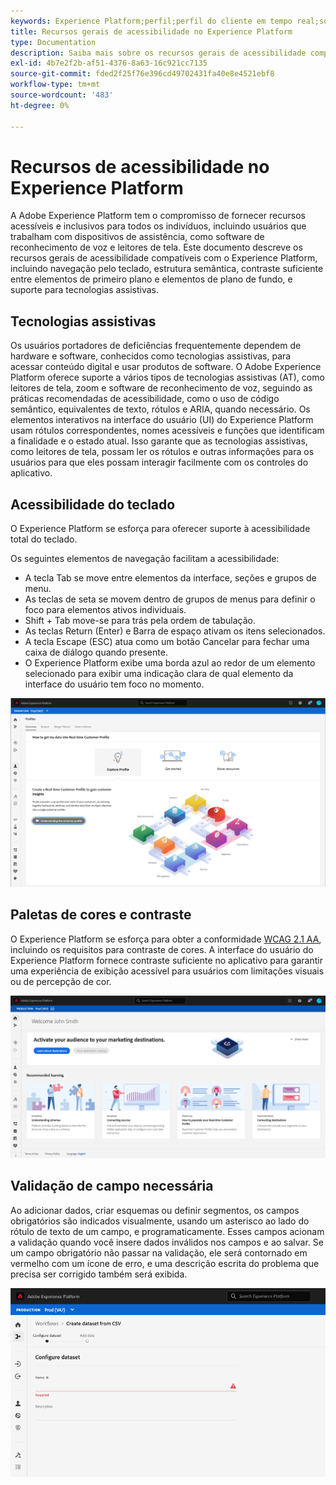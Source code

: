 ```yaml
---
keywords: Experience Platform;perfil;perfil do cliente em tempo real;solução de problemas;API;perfil unificado;Perfil unificado;unificado;Perfil;rtcp;gráficos XDM
title: Recursos gerais de acessibilidade no Experience Platform
type: Documentation
description: Saiba mais sobre os recursos gerais de acessibilidade compatíveis com o Adobe Experience Platform, incluindo navegação pelo teclado, paletas e contraste de cores e suporte à tecnologia assistiva.
exl-id: 4b7e2f2b-af51-4376-8a63-16c921cc7135
source-git-commit: fded2f25f76e396cd49702431fa40e8e4521ebf8
workflow-type: tm+mt
source-wordcount: '483'
ht-degree: 0%

---
```


# Recursos de acessibilidade no Experience Platform

A Adobe Experience Platform tem o compromisso de fornecer recursos acessíveis e inclusivos para todos os indivíduos, incluindo usuários que trabalham com dispositivos de assistência, como software de reconhecimento de voz e leitores de tela. Este documento descreve os recursos gerais de acessibilidade compatíveis com o Experience Platform, incluindo navegação pelo teclado, estrutura semântica, contraste suficiente entre elementos de primeiro plano e elementos de plano de fundo, e suporte para tecnologias assistivas.

## Tecnologias assistivas

Os usuários portadores de deficiências frequentemente dependem de hardware e software, conhecidos como tecnologias assistivas, para acessar conteúdo digital e usar produtos de software. O Adobe Experience Platform oferece suporte a vários tipos de tecnologias assistivas (AT), como leitores de tela, zoom e software de reconhecimento de voz, seguindo as práticas recomendadas de acessibilidade, como o uso de código semântico, equivalentes de texto, rótulos e ARIA, quando necessário. Os elementos interativos na interface do usuário (UI) do Experience Platform usam rótulos correspondentes, nomes acessíveis e funções que identificam a finalidade e o estado atual. Isso garante que as tecnologias assistivas, como leitores de tela, possam ler os rótulos e outras informações para os usuários para que eles possam interagir facilmente com os controles do aplicativo.

## Acessibilidade do teclado

O Experience Platform se esforça para oferecer suporte à acessibilidade total do teclado.

Os seguintes elementos de navegação facilitam a acessibilidade:
* A tecla Tab se move entre elementos da interface, seções e grupos de menu.
* As teclas de seta se movem dentro de grupos de menus para definir o foco para elementos ativos individuais.
* Shift + Tab move-se para trás pela ordem de tabulação.
* As teclas Return (Enter) e Barra de espaço ativam os itens selecionados.
* A tecla Escape (ESC) atua como um botão Cancelar para fechar uma caixa de diálogo quando presente.
* O Experience Platform exibe uma borda azul ao redor de um elemento selecionado para exibir uma indicação clara de qual elemento da interface do usuário tem foco no momento.

![Uma borda azul que aparece ao redor de um elemento selecionado para indicar que o foco está aplicado.](images/profile-overview-tab.png)

## Paletas de cores e contraste

O Experience Platform se esforça para obter a conformidade [WCAG 2.1 AA](https://www.w3.org/TR/WCAG/), incluindo os requisitos para contraste de cores. A interface do usuário do Experience Platform fornece contraste suficiente no aplicativo para garantir uma experiência de exibição acessível para usuários com limitações visuais ou de percepção de cor.

![A paleta de cores e o contraste presentes na página inicial da interface do usuário do Experience Platform.](images/homepage.png)

## Validação de campo necessária

Ao adicionar dados, criar esquemas ou definir segmentos, os campos obrigatórios são indicados visualmente, usando um asterisco ao lado do rótulo de texto de um campo, e programaticamente. Esses campos acionam a validação quando você insere dados inválidos nos campos e ao salvar. Se um campo obrigatório não passar na validação, ele será contornado em vermelho com um ícone de erro, e uma descrição escrita do problema que precisa ser corrigido também será exibida.

![Um fechamento de um campo obrigatório que não passou na validação. O campo aparece em vermelho e um ícone de erro está presente.](images/field-validation.png)
